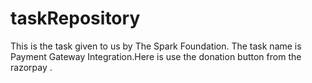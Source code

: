 # taskRepository
This is the task given to us by The Spark Foundation.
The task name is Payment Gateway Integration.Here is use the donation button from the razorpay .

